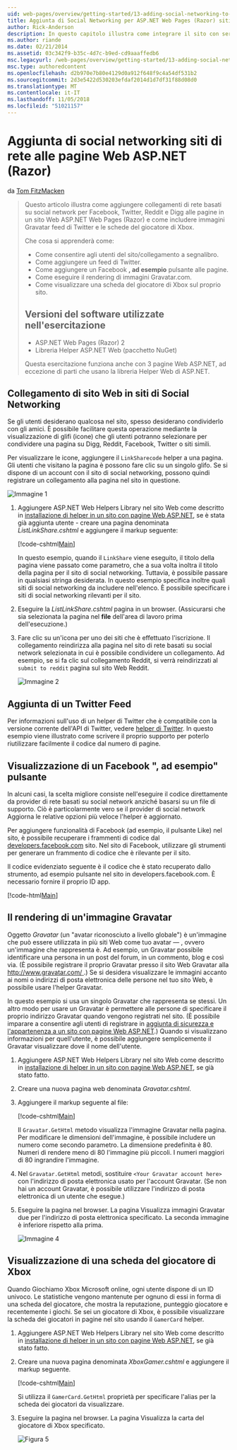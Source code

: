 ```yaml
---
uid: web-pages/overview/getting-started/13-adding-social-networking-to-your-web-site
title: Aggiunta di Social Networking per ASP.NET Web Pages (Razor) siti | Microsoft Docs
author: Rick-Anderson
description: In questo capitolo illustra come integrare il sito con servizi di social networking. In questo capitolo, si apprenderà come permettere alle persone/il sito Web di collegamento a segnalibro...
ms.author: riande
ms.date: 02/21/2014
ms.assetid: 03c342f9-b35c-4d7c-b9ed-cd9aaaffedb6
msc.legacyurl: /web-pages/overview/getting-started/13-adding-social-networking-to-your-web-site
msc.type: authoredcontent
ms.openlocfilehash: d2b970e7b80e4129d0a912f648f9c4a54df531b2
ms.sourcegitcommit: 2d3e5422d530203efdaf2014d1d7df31f88d08d0
ms.translationtype: MT
ms.contentlocale: it-IT
ms.lasthandoff: 11/05/2018
ms.locfileid: "51021157"
---
```

<a name="adding-social-networking-to-aspnet-web-pages-razor-sites"></a>Aggiunta di social networking siti di rete alle pagine Web ASP.NET (Razor)
====================
da [Tom FitzMacken](https://github.com/tfitzmac)

> Questo articolo illustra come aggiungere collegamenti di rete basati su social network per Facebook, Twitter, Reddit e Digg alle pagine in un sito Web ASP.NET Web Pages (Razor) e come includere immagini Gravatar feed di Twitter e le schede del giocatore di Xbox.
> 
> Che cosa si apprenderà come:
> 
> - Come consentire agli utenti del sito/collegamento a segnalibro.
> - Come aggiungere un feed di Twitter.
> - Come aggiungere un Facebook **, ad esempio** pulsante alle pagine.
> - Come eseguire il rendering di immagini Gravatar.com.
> - Come visualizzare una scheda del giocatore di Xbox sul proprio sito.
>   
> 
> ## <a name="software-versions-used-in-the-tutorial"></a>Versioni del software utilizzate nell'esercitazione
> 
> 
> - ASP.NET Web Pages (Razor) 2
> - Libreria Helper ASP.NET Web (pacchetto NuGet)
>   
> 
> Questa esercitazione funziona anche con 3 pagine Web ASP.NET, ad eccezione di parti che usano la libreria Helper Web di ASP.NET.


<a id="Linking_Your_Website"></a>
## <a name="linking-your-website-on-social-networking-sites"></a>Collegamento di sito Web in siti di Social Networking

Se gli utenti desiderano qualcosa nel sito, spesso desiderano condividerlo con gli amici. È possibile facilitare questa operazione mediante la visualizzazione di glifi (icone) che gli utenti potranno selezionare per condividere una pagina su Digg, Reddit, Facebook, Twitter o siti simili.

Per visualizzare le icone, aggiungere il `LinkSharecode` helper a una pagina. Gli utenti che visitano la pagina è possono fare clic su un singolo glifo. Se si dispone di un account con il sito di social networking, possono quindi registrare un collegamento alla pagina nel sito in questione.

![Immagine 1](13-adding-social-networking-to-your-web-site/_static/image1.jpg)

1. Aggiungere ASP.NET Web Helpers Library nel sito Web come descritto in [installazione di helper in un sito con pagine Web ASP.NET](https://go.microsoft.com/fwlink/?LinkId=252372), se è stata già aggiunta utente - creare una pagina denominata *ListLinkShare.cshtml* e aggiungere il markup seguente:

    [!code-cshtml[Main](13-adding-social-networking-to-your-web-site/samples/sample1.cshtml)]

    In questo esempio, quando il `LinkShare` viene eseguito, il titolo della pagina viene passato come parametro, che a sua volta inoltra il titolo della pagina per il sito di social networking. Tuttavia, è possibile passare in qualsiasi stringa desiderata. In questo esempio specifica inoltre quali siti di social networking da includere nell'elenco. È possibile specificare i siti di social networking rilevanti per il sito.
2. Eseguire la *ListLinkShare.cshtml* pagina in un browser. (Assicurarsi che sia selezionata la pagina nel **file** dell'area di lavoro prima dell'esecuzione.)
3. Fare clic su un'icona per uno dei siti che è effettuato l'iscrizione. Il collegamento reindirizza alla pagina nel sito di rete basati su social network selezionata in cui è possibile condividere un collegamento. Ad esempio, se si fa clic sul collegamento Reddit, si verrà reindirizzati al `submit to reddit` pagina sul sito Web Reddit.

     ![Immagine 2](13-adding-social-networking-to-your-web-site/_static/image2.jpg)

<a id="Adding_a_Twitter_Feed"></a>
## <a name="adding-a-twitter-feed"></a>Aggiunta di un Twitter Feed

Per informazioni sull'uso di un helper di Twitter che è compatibile con la versione corrente dell'API di Twitter, vedere [helper di Twitter](../ui-layouts-and-themes/twitter-helper.md). In questo esempio viene illustrato come scrivere il proprio supporto per poterlo riutilizzare facilmente il codice dal numero di pagine.

<a id="Displaying_a_Facebook_Button"></a>
## <a name="displaying-a-facebook-quotlikequot-button"></a>Visualizzazione di un Facebook &quot;, ad esempio&quot; pulsante

In alcuni casi, la scelta migliore consiste nell'eseguire il codice direttamente da provider di rete basati su social network anziché basarsi su un file di supporto. Ciò è particolarmente vero se il provider di social network Aggiorna le relative opzioni più veloce l'helper è aggiornato.

Per aggiungere funzionalità di Facebook (ad esempio, il pulsante Like) nel sito, è possibile recuperare i frammenti di codice dal [developers.facebook.com](https://developers.facebook.com/) sito. Nel sito di Facebook, utilizzare gli strumenti per generare un frammento di codice che è rilevante per il sito.

Il codice evidenziato seguente è il codice che è stato recuperato dallo strumento, ad esempio pulsante nel sito in developers.facebook.com. È necessario fornire il proprio ID app.

[!code-html[Main](13-adding-social-networking-to-your-web-site/samples/sample2.html?highlight=7-14,16-17)]

<a id="Rendering_a_Gravatar_Image"></a>
## <a name="rendering-a-gravatar-image"></a>Il rendering di un'immagine Gravatar

Oggetto *Gravatar* (un &quot;avatar riconosciuto a livello globale&quot;) è un'immagine che può essere utilizzata in più siti Web come tuo avatar &#8212; , ovvero un'immagine che rappresenta è. Ad esempio, un Gravatar possibile identificare una persona in un post del forum, in un commento, blog e così via. (È possibile registrare il proprio Gravatar presso il sito Web Gravatar alla [ http://www.gravatar.com/ ](http://www.gravatar.com/).) Se si desidera visualizzare le immagini accanto ai nomi o indirizzi di posta elettronica delle persone nel tuo sito Web, è possibile usare l'helper Gravatar.

In questo esempio si usa un singolo Gravatar che rappresenta se stessi. Un altro modo per usare un Gravatar è permettere alle persone di specificare il proprio indirizzo Gravatar quando vengono registrati nel sito. (È possibile imparare a consentire agli utenti di registrare in [aggiunta di sicurezza e l'appartenenza a un sito con pagine Web ASP.NET](https://go.microsoft.com/fwlink/?LinkId=202904).) Quando si visualizzano informazioni per quell'utente, è possibile aggiungere semplicemente il Gravatar visualizzare dove il nome dell'utente.

1. Aggiungere ASP.NET Web Helpers Library nel sito Web come descritto in [installazione di helper in un sito con pagine Web ASP.NET](https://go.microsoft.com/fwlink/?LinkId=252372), se già stato fatto.
2. Creare una nuova pagina web denominata *Gravatar.cshtml*.
3. Aggiungere il markup seguente al file: 

    [!code-cshtml[Main](13-adding-social-networking-to-your-web-site/samples/sample3.cshtml)]

    Il `Gravatar.GetHtml` metodo visualizza l'immagine Gravatar nella pagina. Per modificare le dimensioni dell'immagine, è possibile includere un numero come secondo parametro. La dimensione predefinita è 80. Numeri di rendere meno di 80 l'immagine più piccoli. I numeri maggiori di 80 ingrandire l'immagine.
4. Nel `Gravatar.GetHtml` metodi, sostituire `<Your Gravatar account here>` con l'indirizzo di posta elettronica usato per l'account Gravatar. (Se non hai un account Gravatar, è possibile utilizzare l'indirizzo di posta elettronica di un utente che esegue.)
5. Eseguire la pagina nel browser. La pagina Visualizza immagini Gravatar due per l'indirizzo di posta elettronica specificato. La seconda immagine è inferiore rispetto alla prima. 

    ![Immagine 4](13-adding-social-networking-to-your-web-site/_static/image3.jpg)

<a id="Displaying_an_Xbox_Gamer_Card"></a>
## <a name="displaying-an-xbox-gamer-card"></a>Visualizzazione di una scheda del giocatore di Xbox

Quando Giochiamo Xbox Microsoft online, ogni utente dispone di un ID univoco. Le statistiche vengono mantenute per ognuno di essi in forma di una scheda del giocatore, che mostra la reputazione, punteggio giocatore e recentemente i giochi. Se sei un giocatore di Xbox, è possibile visualizzare la scheda dei giocatori in pagine nel sito usando il `GamerCard` helper.

1. Aggiungere ASP.NET Web Helpers Library nel sito Web come descritto in [installazione di helper in un sito con pagine Web ASP.NET](https://go.microsoft.com/fwlink/?LinkId=252372), se già stato fatto.
2. Creare una nuova pagina denominata *XboxGamer.cshtml* e aggiungere il markup seguente.

    [!code-cshtml[Main](13-adding-social-networking-to-your-web-site/samples/sample4.cshtml)]

    Si utilizza il `GamerCard.GetHtml` proprietà per specificare l'alias per la scheda dei giocatori da visualizzare.
3. Eseguire la pagina nel browser. La pagina Visualizza la carta del giocatore di Xbox specificato.

    ![Figura 5](13-adding-social-networking-to-your-web-site/_static/image4.jpg)
